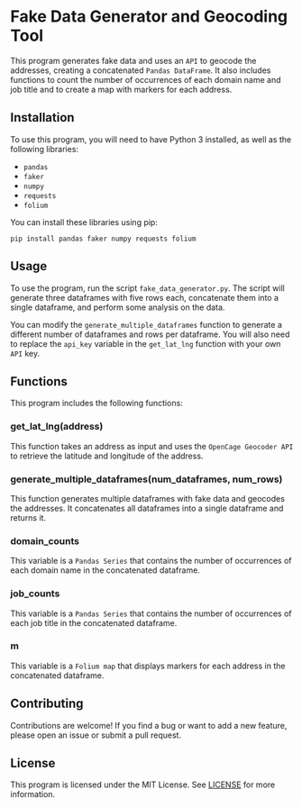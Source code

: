 # Fake Data Generator and Geocoding Tool

This program generates fake data and uses an `API` to geocode the addresses, creating a concatenated `Pandas DataFrame`. It also includes functions to count the number of occurrences of each domain name and job title and to create a map with markers for each address.

## Installation

To use this program, you will need to have Python 3 installed, as well as the following libraries:

- `pandas`
- `faker`
- `numpy`
- `requests`
- `folium`

You can install these libraries using pip:

```
pip install pandas faker numpy requests folium
```

## Usage

To use the program, run the script `fake_data_generator.py`. The script will generate three dataframes with five rows each, concatenate them into a single dataframe, and perform some analysis on the data. 

You can modify the `generate_multiple_dataframes` function to generate a different number of dataframes and rows per dataframe. You will also need to replace the `api_key` variable in the `get_lat_lng` function with your own `API` key.

## Functions

This program includes the following functions:

### get_lat_lng(address)

This function takes an address as input and uses the `OpenCage Geocoder API` to retrieve the latitude and longitude of the address.

### generate_multiple_dataframes(num_dataframes, num_rows)

This function generates multiple dataframes with fake data and geocodes the addresses. It concatenates all dataframes into a single dataframe and returns it.

### domain_counts

This variable is a `Pandas Series` that contains the number of occurrences of each domain name in the concatenated dataframe.

### job_counts

This variable is a `Pandas Series` that contains the number of occurrences of each job title in the concatenated dataframe.

### m

This variable is a `Folium map` that displays markers for each address in the concatenated dataframe.

## Contributing

Contributions are welcome! If you find a bug or want to add a new feature, please open an issue or submit a pull request. 

## License

This program is licensed under the MIT License. See [LICENSE](https://github.com/TheHumanoidTyphoon/fake-data-generator-and-geocoding-tool/blob/master/LICENSE) for more information.
